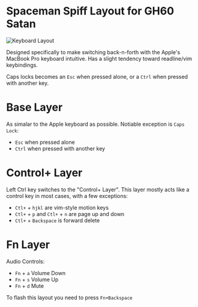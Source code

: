 # Spaceman Spiff Layout for GH60 Satan

![Keyboard Layout](https://i.imgur.com/M9glFON.png)

<!-- http://www.keyboard-layout-editor.com/#/gists/32feaaa31c29afb8198a8ef591db6ddf -->

Designed specifically to make switching back-n-forth with the Apple's MacBook Pro keyboard intuitive. Has a slight tendency toward readline/vim keybindings.

Caps locks becomes an `Esc` when pressed alone, or a `Ctrl` when pressed with another key.

# Base Layer

As simalar to the Apple keyboard as possible. Notiable exception is `Caps Lock`:
- `Esc` when pressed alone
- `Ctrl` when pressed with another key

# Control+ Layer

Left Ctrl key switches to the "Control+ Layer". This layer mostly acts like a control key in most cases, with a few exceptions:

- `Ctl+` + `hjkl` are vim-style motion keys
- `Ctl+` + `p` and `Ctl+` + `n` are page up and down
- `Ctl+` + `Backspace` is forward delete

# Fn Layer

Audio Controls:
- `Fn` + `a` Volume Down
- `Fn` + `s` Volume Up
- `Fn` + `d` Mute

To flash this layout you need to press `Fn+Backspace`


